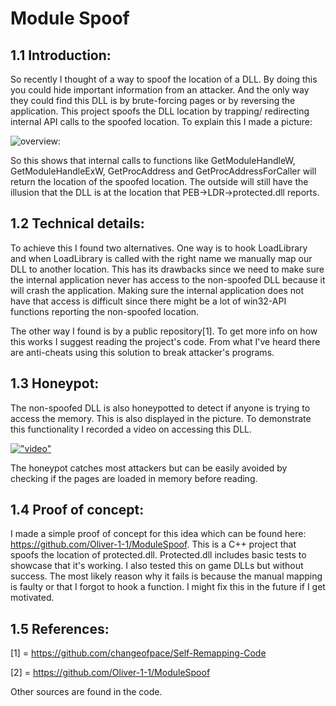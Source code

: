 # Module Spoof

## 1.1 Introduction: 
So recently I thought of a way to spoof the location of a DLL. By doing this you could hide important information from an attacker.
And the only way they could find this DLL is by brute-forcing pages or by reversing the application.
This project spoofs the DLL location by trapping/ redirecting internal API calls to the spoofed location.
To explain this I made a picture: 

![overview: ](https://i.imgur.com/sXmry9E.png "overview: ")

So this shows that internal calls to functions like
GetModuleHandleW, GetModuleHandleExW, GetProcAddress and GetProcAddressForCaller will return the location of the spoofed location.
The outside will still have the illusion that the DLL is at the location that PEB->LDR->protected.dll reports. 

## 1.2 Technical details: 
To achieve this I found two alternatives. One way is to hook LoadLibrary and when LoadLibrary is called with the right name we manually map our DLL to another location.
This has its drawbacks since we need to make sure the internal application never has access to the non-spoofed DLL because it will crash the application.
Making sure the internal application does not have that access is difficult since there might be a lot of win32-API functions reporting the non-spoofed location. 

The other way I found is by a public repository[1]. To get more info on how this works I suggest reading the project's code.
From what I've heard there are anti-cheats using this solution to break attacker's programs.

## 1.3 Honeypot:
The non-spoofed DLL is also honeypotted to detect if anyone is trying to access the memory.
This is also displayed in the picture.
To demonstrate this functionality I recorded a video on accessing this DLL. 

[!["video"](https://img.youtube.com/vi/PL9dBUEDFas/0.jpg)](https://www.youtube.com/watch?v=PL9dBUEDFas)

The honeypot catches most attackers but can be easily avoided by checking if the pages are loaded in memory before reading.

## 1.4 Proof of concept:
I made a simple proof of concept for this idea which can be found here: https://github.com/Oliver-1-1/ModuleSpoof.
This is a C++ project that spoofs the location of protected.dll.
Protected.dll includes basic tests to showcase that it's working.
I also tested this on game DLLs but without success. The most likely reason why it fails is because the manual mapping is faulty or that I forgot to hook a function.
I might fix this in the future if I get motivated. 

## 1.5 References:
[1] = https://github.com/changeofpace/Self-Remapping-Code

[2] = https://github.com/Oliver-1-1/ModuleSpoof

Other sources are found in the code.
